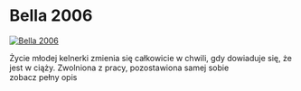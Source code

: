 Bella 2006 
=============
[![Bella 2006 ](http://vidos.pl/images/player.gif)](http://vidos.pl/bella-2006)

 Życie młodej kelnerki zmienia się całkowicie w chwili, gdy dowiaduje się, że jest w ciąży. Zwolniona z pracy, pozostawiona samej sobie zobacz pełny opis
